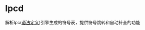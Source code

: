# lpcd

解析lpc([语法定义](https://github.com/antlr/grammars-v4/tree/master/lpc))引擎生成的符号表，提供符号跳转和自动补全的功能

